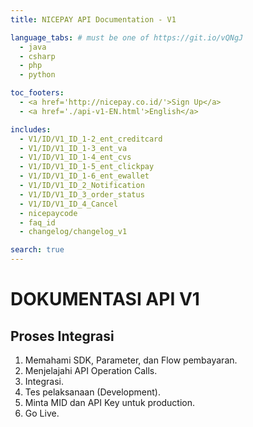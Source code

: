 ```yaml
---
title: NICEPAY API Documentation - V1

language_tabs: # must be one of https://git.io/vQNgJ
  - java
  - csharp
  - php
  - python

toc_footers:
  - <a href='http://nicepay.co.id/'>Sign Up</a>
  - <a href='./api-v1-EN.html'>English</a>

includes:
  - V1/ID/V1_ID_1-2_ent_creditcard
  - V1/ID/V1_ID_1-3_ent_va
  - V1/ID/V1_ID_1-4_ent_cvs
  - V1/ID/V1_ID_1-5_ent_clickpay
  - V1/ID/V1_ID_1-6_ent_ewallet
  - V1/ID/V1_ID_2_Notification
  - V1/ID/V1_ID_3_order_status
  - V1/ID/V1_ID_4_Cancel
  - nicepaycode
  - faq_id
  - changelog/changelog_v1

search: true
---
```

# DOKUMENTASI API V1

## Proses Integrasi
<ol type="1">
  <li>Memahami SDK, Parameter, dan Flow pembayaran.</li>
  <li>Menjelajahi API Operation Calls.</li>
  <li>Integrasi.</li>
  <li>Tes pelaksanaan (Development).</li>
  <li>Minta MID dan API Key untuk production.</li>
  <li>Go Live.</li>
</ol>
